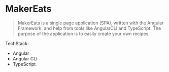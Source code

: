 # MakerEats

> MakerEats is a single page application (SPA), written with
> the Angular Framework, and help from tools like AngularCLI and TypeScript. The purpose of the application is to easily create your own recipes.

TechStack:
* Angular
* Angular CLI
* TypeScript


